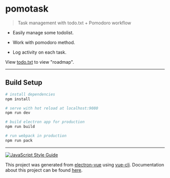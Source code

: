 # pomotask

> Task management with todo.txt + Pomodoro workflow

- Easily manage some todolist.

- Work with pomodoro method.

- Log activity on each task.

View [todo.txt](todo.txt) to view "roadmap".

---

## Build Setup

``` bash
# install dependencies
npm install

# serve with hot reload at localhost:9080
npm run dev

# build electron app for production
npm run build

# run webpack in production
npm run pack
```

---

[![JavaScript Style Guide](https://cdn.rawgit.com/feross/standard/master/badge.svg)](https://github.com/feross/standard)

This project was generated from [electron-vue](https://github.com/SimulatedGREG/electron-vue) using [vue-cli](https://github.com/vuejs/vue-cli). Documentation about this project can be found [here](https://simulatedgreg.gitbooks.io/electron-vue/content/index.html).

